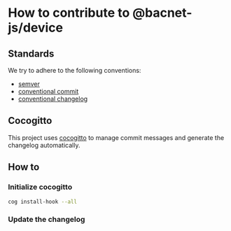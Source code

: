 
# How to contribute to @bacnet-js/device

## Standards

We try to adhere to the following conventions:

- [semver](https://semver.org/)
- [conventional commit](https://www.conventionalcommits.org/en/v1.0.0/)
- [conventional changelog](https://github.com/conventional-changelog/conventional-changelog)

## Cocogitto

This project uses [cocogitto](https://github.com/cocogitto/cocogitto) to manage
commit messages and generate the changelog automatically.

## How to

### Initialize cocogitto

```sh
cog install-hook --all
```

### Update the changelog


